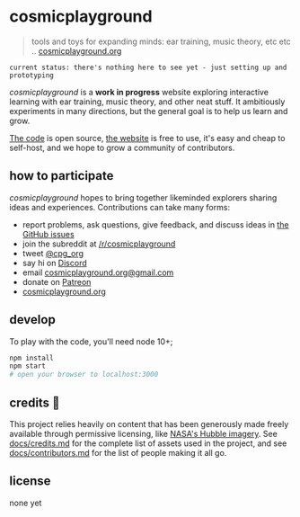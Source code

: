 # cosmicplayground

> tools and toys for expanding minds: ear training, music theory,
> etc etc .. [cosmicplayground.org](https://cosmicplayground.org)

    current status: there's nothing here to see yet - just setting up and prototyping

_cosmicplayground_ is a **work in progress** website exploring interactive
learning with ear training, music theory, and other neat stuff.
It ambitiously experiments in many directions,
but the general goal is to help us learn and grow.

[The code](https://github.com/cosmicplayground/cpg) is open source,
[the website](https://cosmicplayground.org) is free to use,
it's easy and cheap to self-host,
and we hope to grow a community of contributors.

## how to participate

_cosmicplayground_ hopes to bring together likeminded explorers
sharing ideas and experiences. Contributions can take many forms:

- report problems, ask questions, give feedback,
  and discuss ideas in [the GitHub issues](https://github.com/cosmicplayground/cpg/issues)
- join the subreddit at [/r/cosmicplayground](https://reddit.com/r/cosmicplayground)
- tweet [@cpg_org](https://twitter.com/cpg_org)
- say hi on [Discord](https://discord.gg/57XP5Pv)
- email [cosmicplayground.org@gmail.com](mailto:cosmicplayground.org@gmail.com)
- donate on [Patreon](https://patreon.com/ryanatkn)
- [cosmicplayground.org](https://cosmicplayground.org)

## develop

To play with the code, you'll need node 10+;

```bash
npm install
npm start
# open your browser to localhost:3000
```

## credits :pray:

This project relies heavily on content that has been generously
made freely available through permissive licensing, like
[NASA's Hubble imagery](https://www.spacetelescope.org).
See [docs/credits.md](docs/credits.md) for
the complete list of assets used in the project,
and see [docs/contributors.md](docs/contributors.md)
for the list of people making it all go.

## license

none yet

